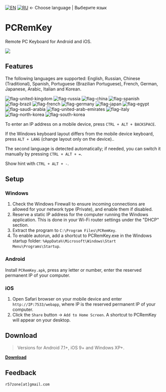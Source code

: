 [![EN](https://user-images.githubusercontent.com/9499881/33184537-7be87e86-d096-11e7-89bb-f3286f752bc6.png)](https://github.com/r57zone/PCRemKey/) 
[![RU](https://user-images.githubusercontent.com/9499881/27683795-5b0fbac6-5cd8-11e7-929c-057833e01fb1.png)](https://github.com/r57zone/PCRemKey/blob/master/README.RU.md) 
← Choose language | Выберите язык

# PCRemKey

Remote PC Keyboard for Android and iOS.

[![](https://github.com/user-attachments/assets/6543626f-25d9-45ca-8109-09c9e1cd5bc6)](https://github.com/user-attachments/assets/7ac8dec1-d35a-4931-833b-9a8fc1631f42)

## Features
The following languages ​​are supported: English, Russian, Chinese (Traditional), Spanish, Portuguese (Brazilian Portuguese), French, German, Japanese, Arabic, Italian and Korean.

![flag-united-kingdom](https://github.com/user-attachments/assets/8c03c9b8-d154-466f-b9c4-6ea60278d537)
![flag-russia](https://user-images.githubusercontent.com/9499881/27683795-5b0fbac6-5cd8-11e7-929c-057833e01fb1.png)
![flag-china](https://github.com/user-attachments/assets/16848591-2baf-4300-893b-b95d5249a34e)
![flag-spanish](https://github.com/user-attachments/assets/a892b7ce-d83f-4914-9c54-9ba16c9c9e38)
![flag-brazil](https://github.com/user-attachments/assets/f2544579-81df-43b4-94c5-59c569828182)
![flag-french](https://github.com/user-attachments/assets/57f54331-32a3-4146-823c-4aa85a4c6669)
![flag-germany](https://github.com/user-attachments/assets/11066aa3-7c0d-4507-9df1-cad00fe53fad)
![flag-japan](https://github.com/user-attachments/assets/37cfc183-4de7-4d5a-a698-0da1286a6ee1)
![flag-egypt](https://github.com/user-attachments/assets/44399d0f-f05f-4d44-a4ab-13b6d7ded087)
![flag-saudi-arabia](https://github.com/user-attachments/assets/07d7d133-5a21-4bde-8c37-c1ef3772ac91)
![flag-united-arab-emirates](https://github.com/user-attachments/assets/81d3b610-a2f4-44c9-b2ad-20e4d7cfb2b2)
![flag-italy](https://github.com/user-attachments/assets/692490d6-bc53-446f-99b8-bf2becb8ec0d)
![flag-north-korea](https://github.com/user-attachments/assets/5b315a3d-6ce0-4cbb-b7a3-133ef2bcb2c5)
![flag-south-korea](https://github.com/user-attachments/assets/ed3d3778-9193-444a-85fd-ac5dd7bc91c6)


To enter an IP address on a mobile device, press `CTRL + ALT + BACKSPACE`.

If the Windows keyboard layout differs from the mobile device keyboard, press `ALT + LANG` (change layout only on the device)..

The second language is detected automatically; if needed, you can switch it manually by pressing `CTRL + ALT + =`.

Show hint with `CTRL + ALT + -`.

## Setup
### Windows
1. Check the Windows Firewall to ensure incoming connections are allowed for your network type (Private), and enable them if disabled.
2. Reserve a static IP address for the computer running the Windows application. This is done in your Wi-Fi router settings under the "DHCP" section.
3. Extract the program to `C:\Program Files\PCRemKey`.
4. To enable autorun, add a shortcut to PCRemKey.exe in the Windows startup folder: `%AppData%\Microsoft\Windows\Start Menu\Programs\Startup`.

### Android
Install `PCRemKey.apk`, press any letter or number, enter the reserved permanent IP of your computer.

### iOS
1. Open Safari browser on your mobile device and enter `http://IP:7533/webapp`, where IP is the reserved permanent IP of your computer.
2. Click the `Share` button → `Add to Home Screen`. A shortcut to PCRemKey will appear on your desktop.

## Download
>Versions for Android 7.1+, iOS 9+ and Windows XP+. 

**[Download](https://github.com/r57zone/PCRemKey/releases)**

## Feedback
`r57zone[at]gmail.com`